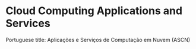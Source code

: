 # Cloud Computing Applications and Services

Portuguese title: Aplicações e Serviços de Computação em Nuvem (ASCN)
